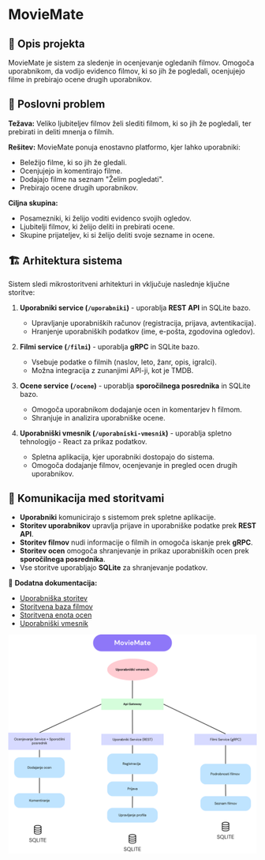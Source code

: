 # MovieMate

## 📌 Opis projekta

MovieMate je sistem za sledenje in ocenjevanje ogledanih filmov. Omogoča uporabnikom, da vodijo evidenco filmov, ki so jih že pogledali, ocenjujejo filme in prebirajo ocene drugih uporabnikov.

## 🎯 Poslovni problem

**Težava:** Veliko ljubiteljev filmov želi slediti filmom, ki so jih že pogledali, ter prebirati in deliti mnenja o filmih.

**Rešitev:** MovieMate ponuja enostavno platformo, kjer lahko uporabniki:

- Beležijo filme, ki so jih že gledali.
- Ocenjujejo in komentirajo filme.
- Dodajajo filme na seznam "Želim pogledati".
- Prebirajo ocene drugih uporabnikov.

**Ciljna skupina:**

- Posamezniki, ki želijo voditi evidenco svojih ogledov.
- Ljubitelji filmov, ki želijo deliti in prebirati ocene.
- Skupine prijateljev, ki si želijo deliti svoje sezname in ocene.

## 🏗️ Arhitektura sistema

Sistem sledi mikrostoritveni arhitekturi in vključuje naslednje ključne storitve:

1. **Uporabniki service (`/uporabniki`)** - uporablja **REST API** in SQLite bazo.
   - Upravljanje uporabniških računov (registracija, prijava, avtentikacija).
   - Hranjenje uporabniških podatkov (ime, e-pošta, zgodovina ogledov).

2. **Filmi service (`/filmi`)** - uporablja **gRPC** in SQLite bazo.
   - Vsebuje podatke o filmih (naslov, leto, žanr, opis, igralci).
   - Možna integracija z zunanjimi API-ji, kot je TMDB.

3. **Ocene service (`/ocene`)** - uporablja **sporočilnega posrednika** in SQLite bazo.
   - Omogoča uporabnikom dodajanje ocen in komentarjev h filmom.
   - Shranjuje in analizira uporabniške ocene.

4. **Uporabniški vmesnik (`/uporabniski-vmesnik`)** - uporablja spletno tehnologijo - React za prikaz podatkov.
   - Spletna aplikacija, kjer uporabniki dostopajo do sistema.
   - Omogoča dodajanje filmov, ocenjevanje in pregled ocen drugih uporabnikov.

## 🔗 Komunikacija med storitvami

- **Uporabniki** komunicirajo s sistemom prek spletne aplikacije.
- **Storitev uporabnikov** upravlja prijave in uporabniške podatke prek **REST API**.
- **Storitev filmov** nudi informacije o filmih in omogoča iskanje prek **gRPC**.
- **Storitev ocen** omogoča shranjevanje in prikaz uporabniških ocen prek **sporočilnega posrednika**.
- Vse storitve uporabljajo **SQLite** za shranjevanje podatkov.


📂 **Dodatna dokumentacija:**
- [Uporabniška storitev](UporabnikiService/README.md)
- [Storitvena baza filmov](FilmiService/README.md)
- [Storitvena enota ocen](OceneService/README.md)
- [Uporabniški vmesnik](UporabniskiVmesnik/README.md)


![MovieMate](docs/MovieMate.png)